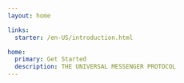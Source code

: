 ```yaml
---
layout: home

links:
  starter: /en-US/introduction.html

home:
  primary: Get Started
  description: THE UNIVERSAL MESSENGER PROTOCOL
---
```

